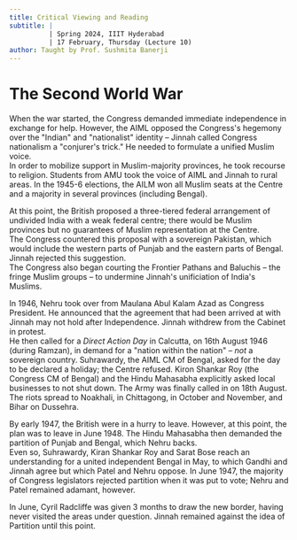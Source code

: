 ```yaml
---
title: Critical Viewing and Reading
subtitle: |
          | Spring 2024, IIIT Hyderabad
          | 17 February, Thursday (Lecture 10)
author: Taught by Prof. Sushmita Banerji
---
```


# The Second World War
When the war started, the Congress demanded immediate independence in exchange for help. However, the AIML opposed the Congress's hegemony over the "Indian" and "nationalist" identity – Jinnah called Congress nationalism a "conjurer's trick." He needed to formulate a unified Muslim voice.  
In order to mobilize support in Muslim-majority provinces, he took recourse to religion. Students from AMU took the voice of AIML and Jinnah to rural areas. In the 1945-6 elections, the AILM won all Muslim seats at the Centre and a majority in several provinces (including Bengal).

At this point, the British proposed a three-tiered federal arrangement of undivided India with a weak federal centre; there would be Muslim provinces but no guarantees of Muslim representation at the Centre.  
The Congress countered this proposal with a sovereign Pakistan, which would include the western parts of Punjab and the eastern parts of Bengal. Jinnah rejected this suggestion.  
The Congress also began courting the Frontier Pathans and Baluchis – the fringe Muslim groups – to undermine Jinnah's unificiation of India's Muslims.

In 1946, Nehru took over from Maulana Abul Kalam Azad as Congress President. He announced that the agreement that had been arrived at with Jinnah may not hold after Independence. Jinnah withdrew from the Cabinet in protest.  
He then called for a *Direct Action Day* in Calcutta, on 16th August 1946 (during Ramzan), in demand for a "nation within the nation" – *not* a sovereign country. Suhrawardy, the AIML CM of Bengal, asked for the day to be declared a holiday; the Centre refused. Kiron Shankar Roy (the Congress CM of Bengal) and the Hindu Mahasabha explicitly asked local businesses to not shut down. The Army was finally called in on 18th August.  
The riots spread to Noakhali, in Chittagong, in October and November, and Bihar on Dussehra.

By early 1947, the British were in a hurry to leave. However, at this point, the plan was to leave in June 1948. The Hindu Mahasabha then demanded the partition of Punjab and Bengal, which Nehru backs.  
Even so, Suhrawardy, Kiran Shankar Roy and Sarat Bose reach an understanding for a united independent Bengal in May, to which Gandhi and Jinnah agree but which Patel and Nehru oppose. In June 1947, the majority of Congress legislators rejected partition when it was put to vote; Nehru and Patel remained adamant, however.

In June, Cyril Radcliffe was given 3 months to draw the new border, having never visited the areas under question. Jinnah remained against the idea of Partition until this point.